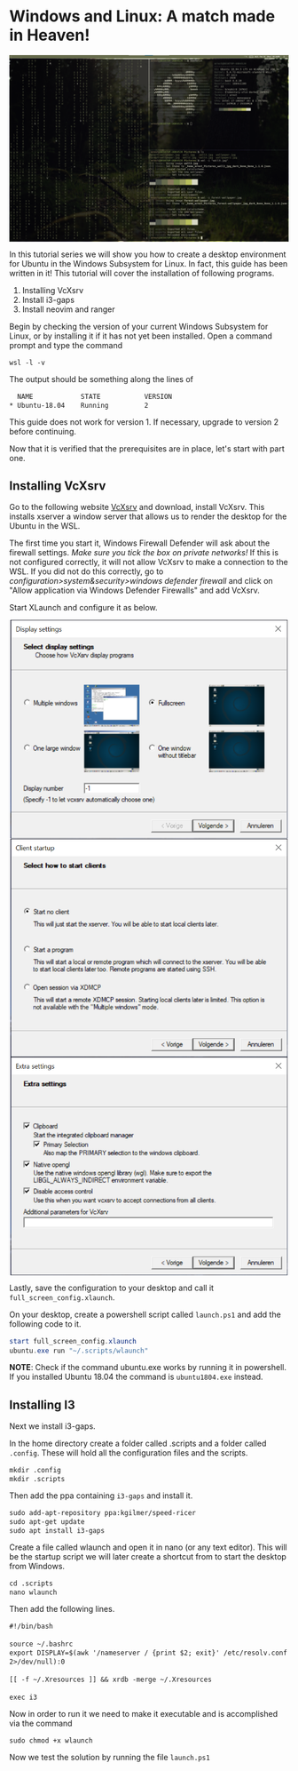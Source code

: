 # Windows and Linux: A match made in Heaven!


<p align="center">
<img align="center" src="./images/start2.png" alt="VcXsrv Settings"/>
</p>


In this tutorial series we will show you how to create a desktop environment for
Ubuntu in the Windows Subsystem for Linux.
In fact, this guide has been written in it!
This tutorial will cover the installation of following programs.

1. Installing VcXsrv 
2. Install i3-gaps
3. Install neovim and ranger 

Begin by checking the version of your current Windows Subsystem for Linux, or by
installing it if it has not yet been installed. 
Open a command prompt and type the command
```shell
wsl -l -v
```

The output should be something along the lines of
```
  NAME            STATE           VERSION
* Ubuntu-18.04    Running         2
```

This guide does not work for version 1. 
If necessary, upgrade to version 2 before continuing.


Now that it is verified that the prerequisites are in place, let's start with
part one.

## Installing VcXsrv

Go to the following website [VcXsrv](https://sourceforge.net/projects/vcxsrv/)
and download, install VcXsrv. 
This installs xserver a window server that allows us to render the desktop for
the Ubuntu in the WSL. 

The first time you start it, Windows Firewall Defender will ask about the
firewall settings. *Make sure you tick the box on private networks!*
If this is not configured correctly, it will not allow VcXsrv to make a
connection to the WSL.
If you did not do this correctly, go to *configuration>system&security>windows
defender firewall* and click on "Allow application via Windows Defender
Firewalls" and add VcXsrv. 

Start XLaunch and configure it as below.  

<p align="center">
<img align="center" src="./images/displaysettings.png" alt="VcXsrv Settings" width="500"/>
<img align="center" src="./images/displaysettings2.png" alt="VcXsrv Settings" width="500"/>
<img align="center" src="./images/displaysettings3.png" alt="VcXsrv Settings" width="500"/>
</p>

Lastly, save the configuration to your desktop and call it
`full_screen_config.xlaunch`.


On your desktop, create a powershell script called 
`launch.ps1` and add the following code to it. 

```powershell
start full_screen_config.xlaunch
ubuntu.exe run "~/.scripts/wlaunch"
```
**NOTE**: Check if the command ubuntu.exe works by running it in powershell. 
If you installed Ubuntu 18.04 the command is `ubuntu1804.exe` instead.

## Installing I3 

Next we install i3-gaps.

In the home directory create a folder called .scripts and a
folder called `.config`. These will hold all the configuration files and the
scripts. 

```
mkdir .config 
mkdir .scripts 
```

Then add the ppa containing `i3-gaps` and install it.

```
sudo add-apt-repository ppa:kgilmer/speed-ricer
sudo apt-get update
sudo apt install i3-gaps
```

Create a file called wlaunch and open it in nano (or any text editor).
This will be the startup script we will later create a shortcut from to start
the desktop from Windows.

```
cd .scripts
nano wlaunch
```
Then add the following lines.

```shell
#!/bin/bash

source ~/.bashrc 
export DISPLAY=$(awk '/nameserver / {print $2; exit}' /etc/resolv.conf 2>/dev/null):0

[[ -f ~/.Xresources ]] && xrdb -merge ~/.Xresources 

exec i3
```

Now in order to run it we need to make it executable and is accomplished via the command 

```
sudo chmod +x wlaunch
```

Now we test the solution by running the file `launch.ps1` 

























